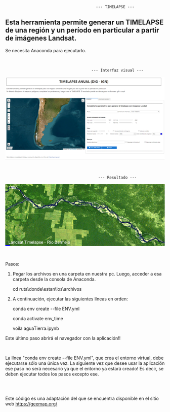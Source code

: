                                             --- TIMELAPSE --- 
                                                            
## Esta herramienta permite generar un TIMELAPSE de una región y un período en particular a partir de imágenes Landsat.

Se necesita Anaconda para ejecutarlo.

&nbsp;

                                          --- Interfaz visual --- 

<p align="center">
  <img src=images/timelapse.png alt="Interfaz">
</p>

&nbsp;

                                             --- Resultado --- 
                                                          
<p align="center">
  <img src=images/landsat_rioBermejo.gif alt="Gif">
</p>



&nbsp;

Pasos: 

1) Pegar los archivos en una carpeta en nuestra pc. Luego, acceder a esa carpeta desde la consola de Anaconda.

    cd ruta\donde\estan\los\archivos

 
2) A continuación, ejecutar las siguientes líneas en orden:

    conda env create --file ENV.yml

    conda activate env_time

    voila aguaTierra.ipynb

Este último paso abrirá el navegador con la aplicación!!

&nbsp;

La línea "conda env create --file ENV.yml", que crea el entorno virtual, debe ejecutarse sólo una única vez. La siguiente vez que desee usar la aplicación ese paso no será necesario ya que el entorno ya estará creado! Es decir, se deben ejecutar todos los pasos excepto ese.

&nbsp;   

##


Este código es una adaptación del que se encuentra disponible en el sitio web https://geemap.org/
